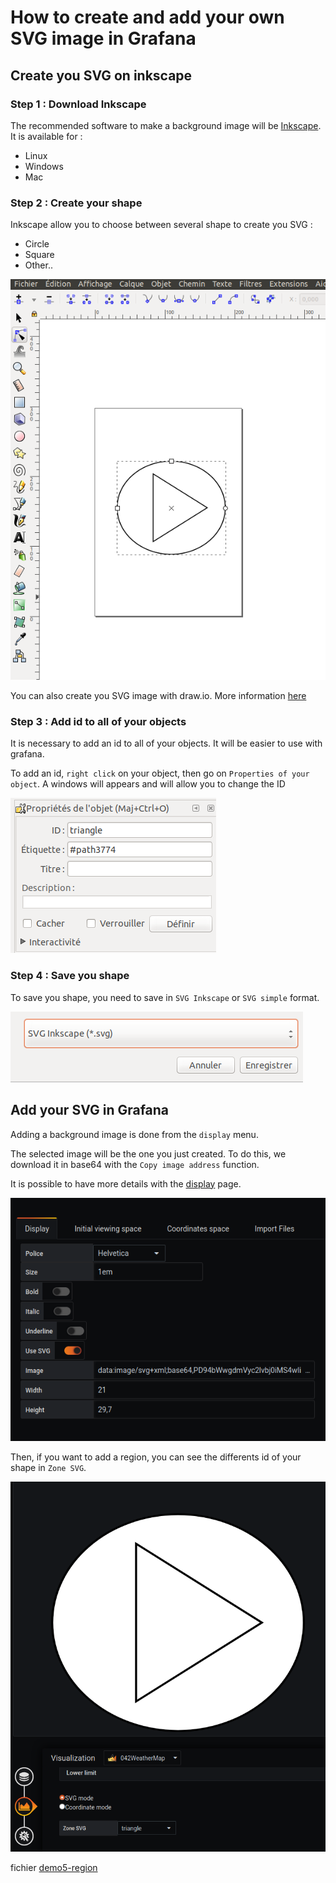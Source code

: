 
# How to create and add your own SVG image in Grafana

## Create you SVG on inkscape

### Step 1 : Download Inkscape

The recommended software to make a background image will be [Inkscape](https://inkscape.org). It is available for :

  - Linux
  - Windows
  - Mac

### Step 2 : Create your shape

Inkscape allow you to choose between several shape to create you SVG :
- Circle
- Square
- Other..

![Inkscape](./../../screenshots/demo/tutorial4/Inkscape.png)

You can also create you SVG image with draw.io. More information [here](./appendix/svg.md)

### Step 3 : Add id to all of your objects

It is necessary to add an id to all of your objects. It will be easier to use with grafana.

To add an id, `right click` on your object, then go on `Properties of your object`. A windows will appears and will allow you to change the ID

![Propriete](./../../screenshots/demo/tutorial4/Propriete.png)

### Step 4 : Save you shape

To save you shape, you need to save in `SVG Inkscape` or `SVG simple` format.

![Enregistrer](./../../screenshots/demo/tutorial4/enregistrer.png)


## Add your SVG in Grafana

Adding a background image is done from the `display` menu.

The selected image will be the one you just created. To do this, we download it in base64 with the `Copy image address` function.

It is possible to have more details with the [display](../editor/display.md) page.

![Enregistrer](./../../screenshots/demo/tutorial4/DisplaySVG.png)

Then, if you want to add a region, you can see the differents id of your shape in `Zone SVG`. 

![Enregistrer](./../../screenshots/demo/tutorial4/Region.png)




fichier [demo5-region](../../resource/demo5-region.json) 
